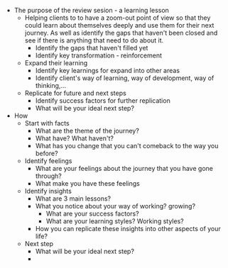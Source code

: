 - The purpose of the review sesion - a learning lesson
    - Helping clients to to have a zoom-out point of view so that they could learn about themselves deeply and use them for their next journey. As well as identify the gaps that haven't been closed and see if there is anything that need to do about it.
        - Identify the gaps that haven't filled yet
        - Identify key transformation - reinforcement
    - Expand their learning
        - Identify key learnings for expand into other areas
        - Identify client's way of learning, way of development, way of thinking,...
    - Replicate for future and next steps
        - Identify success factors for further replication
        - What will be your ideal next step?
- How
    - Start with facts
        - What are the theme of the journey? 
        - What have? What haven't?
        - What has you change that you can't comeback to the way you before?
    - Identify feelings
        - What are your feelings about the journey that you have gone through?
        - What make you have these feelings
    - Identify insights
        - What are 3 main lessons?
        - What you notice about your way of working? growing?
            - What are your success factors? 
            - What are your learning styles? Working styles?
        - How you can replicate these insights into other aspects of your life?
    - Next step
        - What will be your ideal next step?
        - 
